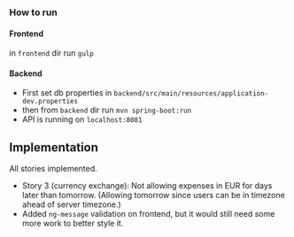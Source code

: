 ### How to run

#### Frontend
in `frontend` dir run `gulp`
 
#### Backend
- First set db properties in `backend/src/main/resources/application-dev.properties`
- then from `backend` dir run `mvn spring-boot:run`
- API is running on `localhost:8081`

## Implementation
All stories implemented. 
- Story 3 (currency exchange): Not allowing expenses in EUR for days later than tomorrow. (Allowing tomorrow since users can be in timezone ahead of server timezone.)
- Added `ng-message` validation on frontend, but it would still need some more work to better style it. 

